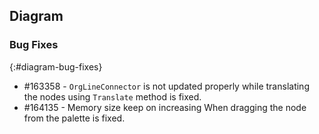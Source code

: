 ## Diagram

### Bug Fixes
{:#diagram-bug-fixes}
 
* \#163358 - `OrgLineConnector` is not updated properly while translating the nodes using `Translate` method is fixed.
* \#164135 - Memory size keep on increasing When dragging the node from the palette is fixed.